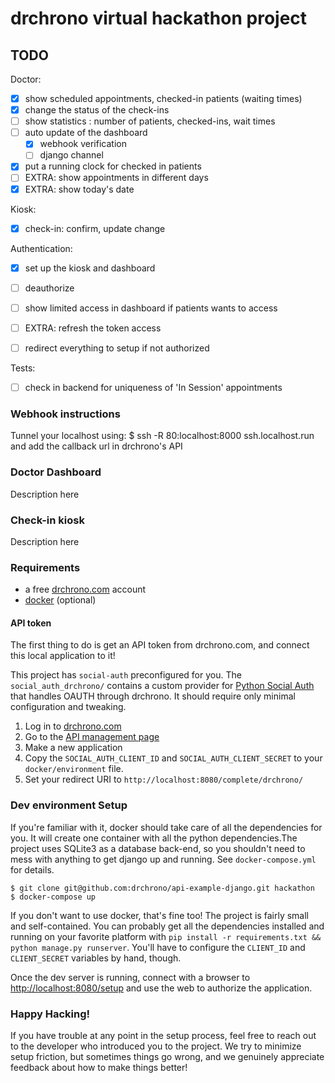 # drchrono virtual hackathon project 

## TODO
Doctor:
- [x] show scheduled appointments, checked-in patients (waiting times)
- [x] change the status of the check-ins
- [ ] show statistics : number of patients, checked-ins, wait times
- [ ] auto update of the dashboard
     - [x] webhook verification
     - [ ] django channel
- [x] put a running clock for checked in patients
- [ ] EXTRA: show appointments in different days
- [x] EXTRA: show today's date

Kiosk:
- [x] check-in: confirm, update change

Authentication:
- [x] set up the kiosk and dashboard
- [ ] deauthorize 
- [ ] show limited access in dashboard if patients wants to access
- [ ] EXTRA: refresh the token access
- [ ] redirect everything to setup if not authorized


Tests:
- [ ] check in backend for uniqueness of 'In Session' appointments

### Webhook instructions
Tunnel your localhost using: 
$ ssh -R 80:localhost:8000 ssh.localhost.run
and add the callback url in drchrono's API

### Doctor Dashboard
Description here

### Check-in kiosk

Description here

### Requirements
- a free [drchrono.com](https://www.drchrono.com/sign-up/) account
- [docker](https://www.docker.com/community-edition) (optional)


#### API token 
The first thing to do is get an API token from drchrono.com, and connect this local application to it!

This project has `social-auth` preconfigured for you. The `social_auth_drchrono/` contains a custom provider for
[Python Social Auth](http://python-social-auth.readthedocs.io/en/latest/) that handles OAUTH through drchrono. It should
 require only minimal configuration and tweaking. 

1) Log in to [drchrono.com](https://www.drchrono.com)
2) Go to the [API management page](https://app.drchrono.com/api-management/)
3) Make a new application
4) Copy the `SOCIAL_AUTH_CLIENT_ID` and `SOCIAL_AUTH_CLIENT_SECRET` to your `docker/environment` file.
5) Set your redirect URI to `http://localhost:8080/complete/drchrono/`


### Dev environment Setup
If you're familiar with it, docker should take care of all the dependencies for you. It will create one container with 
all the python dependencies.The project uses SQLite3 as a database back-end, so you shouldn't need to mess with anything 
to get django up and running. See `docker-compose.yml` for details.

``` 
$ git clone git@github.com:drchrono/api-example-django.git hackathon
$ docker-compose up
```

If you don't want to use docker, that's fine too! The project is fairly small and self-contained. You can probably get all
the dependencies installed and running on your favorite platform with `pip install -r requirements.txt && python manage.py runserver`. You'll have to configure the `CLIENT_ID` and `CLIENT_SECRET` variables by hand, though.

Once the dev server is running, connect with a browser to [http://localhost:8080/setup]() and use the web to authorize 
the application.


### Happy Hacking!
If you have trouble at any point in the setup process, feel free to reach out to the developer
who introduced you to the project. We try to minimize setup friction, but sometimes things go wrong, and we genuinely 
appreciate feedback about how to make things better!
